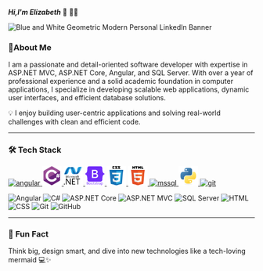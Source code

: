 **_Hi,I'm Elizabeth_** 👋  👩‍💻  

![Blue and White Geometric Modern Personal LinkedIn Banner](https://github.com/user-attachments/assets/340e9458-aec6-4312-b72e-d957be5af66b)



### 🌟**About Me**  
I am a passionate and detail-oriented software developer with expertise in ASP.NET MVC, ASP.NET Core, Angular, and SQL Server. With over a year of professional experience and a solid academic foundation in computer applications, I specialize in developing scalable web applications, dynamic user interfaces, and efficient database solutions.

💡 I enjoy building user-centric applications and solving real-world challenges with clean and efficient code.

---

### 🛠️ **Tech Stack**

<p align="left"> <a href="https://angular.io" target="_blank" rel="noreferrer"> <img src="https://angular.io/assets/images/logos/angular/angular.svg" alt="angular" width="40" height="40"/> </a>  <a href="https://www.w3schools.com/cs/" target="_blank" rel="noreferrer"> <img src="https://raw.githubusercontent.com/devicons/devicon/master/icons/csharp/csharp-original.svg" alt="csharp" width="40" height="40"/> </a> <a href="https://dotnet.microsoft.com/" target="_blank" rel="noreferrer"> <img src="https://raw.githubusercontent.com/devicons/devicon/master/icons/dot-net/dot-net-original-wordmark.svg" alt="dotnet" width="40" height="40"/> </a> <a href="https://getbootstrap.com" target="_blank" rel="noreferrer"> <img src="https://raw.githubusercontent.com/devicons/devicon/master/icons/bootstrap/bootstrap-plain-wordmark.svg" alt="bootstrap" width="40" height="40"/> </a>  <a href="https://www.w3schools.com/css/" target="_blank" rel="noreferrer"> <img src="https://raw.githubusercontent.com/devicons/devicon/master/icons/css3/css3-original-wordmark.svg" alt="css3" width="40" height="40"/> </a>  <a href="https://www.w3.org/html/" target="_blank" rel="noreferrer"> <img src="https://raw.githubusercontent.com/devicons/devicon/master/icons/html5/html5-original-wordmark.svg" alt="html5" width="40" height="40"/> </a>  <a href="https://www.microsoft.com/en-us/sql-server" target="_blank" rel="noreferrer"> <img src="https://www.svgrepo.com/show/303229/microsoft-sql-server-logo.svg" alt="mssql" width="40" height="40"/> </a> <a href="https://www.python.org" target="_blank" rel="noreferrer"> <img src="https://raw.githubusercontent.com/devicons/devicon/master/icons/python/python-original.svg" alt="python" width="40" height="40"/> </a>  <a href="https://git-scm.com/" target="_blank" rel="noreferrer"> <img src="https://www.vectorlogo.zone/logos/git-scm/git-scm-icon.svg" alt="git" width="40" height="40"/> </a> </p>


 ![Angular](https://img.shields.io/badge/Angular-%23DD0031.svg?style=flat-square&logo=angular&logoColor=white)  ![C#](https://img.shields.io/badge/CSharp-%23239120.svg?style=flat-square&logo=csharp&logoColor=white) ![ASP.NET Core](https://img.shields.io/badge/ASP.NET_Core-%230081CB.svg?style=flat-square&logo=dotnet&logoColor=white) ![ASP.NET MVC](https://img.shields.io/badge/ASP.NET_MVC-%23239120.svg?style=flat-square&logo=dotnet&logoColor=white) ![SQL Server](https://img.shields.io/badge/SQL_Server-%23CC2927.svg?style=flat-square&logo=microsoftsqlserver&logoColor=white)  ![HTML](https://img.shields.io/badge/HTML-%23E34F26.svg?style=flat-square&logo=html5&logoColor=white) ![CSS](https://img.shields.io/badge/CSS-%231572B6.svg?style=flat-square&logo=css3&logoColor=white)  ![Git](https://img.shields.io/badge/Git-%23F05033.svg?style=flat-square&logo=git&logoColor=white) ![GitHub](https://img.shields.io/badge/GitHub-%2312100E.svg?style=flat-square&logo=github&logoColor=white) 

---

### 🎨 **Fun Fact**  
Think big, design smart, and dive into new technologies like a tech-loving mermaid 💻✨

